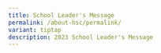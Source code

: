 ```yaml
---
title: School Leader's Message
permalink: /about-hsc/permalink/
variant: tiptap
description: 2023 School Leader's Message
---
```

